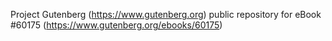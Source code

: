 Project Gutenberg (https://www.gutenberg.org) public repository for eBook #60175 (https://www.gutenberg.org/ebooks/60175)
